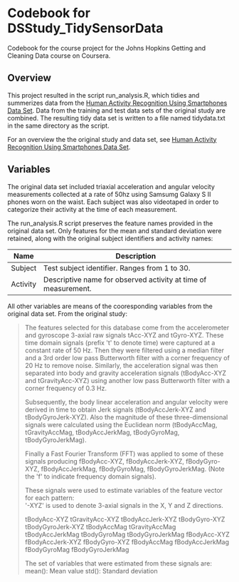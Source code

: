 # Codebook for DSStudy_TidySensorData
Codebook for the course project for the Johns Hopkins Getting and Cleaning Data course on Coursera.

## Overview

This project resulted in the script run_analysis.R, which tidies and summerizes data from the [Human Activity Recognition Using Smartphones Data Set](http://archive.ics.uci.edu/ml/datasets/Human+Activity+Recognition+Using+Smartphones).  Data from the training and test data sets of the original study are combined.  The resulting tidy data set is written to a file named tidydata.txt in the same directory as the script.

For an overview the the original study and data set, see [Human Activity Recognition Using Smartphones Data Set](http://archive.ics.uci.edu/ml/datasets/Human+Activity+Recognition+Using+Smartphones).

## Variables

The original data set included triaxial acceleration and angular velocity measurements collected at a rate of 50hz using Samsumg Galaxy S II phones worn on the waist.  Each subject was also videotaped in order to categorize their activity at the time of each measurement.

The run_analysis.R script preserves the feature names provided in the original data set.  Only features for the mean and standard deviation were retained, along with the original subject identifiers and activity names:

Name | Description
---- | -----------
Subject | Test subject identifier.  Ranges from 1 to 30.
Activity | Descriptive name for observed activity at time of measurement.

All other variables are means of the cooresponding variables from the original data set.  From the original study:

> The features selected for this database come from the accelerometer and gyroscope 3-axial raw signals tAcc-XYZ and tGyro-XYZ. These time domain signals (prefix 't' to denote time) were captured at a constant rate of 50 Hz. Then they were filtered using a median filter and a 3rd order low pass Butterworth filter with a corner frequency of 20 Hz to remove noise. Similarly, the acceleration signal was then separated into body and gravity acceleration signals (tBodyAcc-XYZ and tGravityAcc-XYZ) using another low pass Butterworth filter with a corner frequency of 0.3 Hz.
> 
> Subsequently, the body linear acceleration and angular velocity were derived in time to obtain Jerk signals (tBodyAccJerk-XYZ and tBodyGyroJerk-XYZ). Also the magnitude of these three-dimensional signals were calculated using the Euclidean norm (tBodyAccMag, tGravityAccMag, tBodyAccJerkMag, tBodyGyroMag, tBodyGyroJerkMag). 
> 
> Finally a Fast Fourier Transform (FFT) was applied to some of these signals producing fBodyAcc-XYZ, fBodyAccJerk-XYZ, fBodyGyro-XYZ, fBodyAccJerkMag, fBodyGyroMag, fBodyGyroJerkMag. (Note the 'f' to indicate frequency domain signals). 
> 
> These signals were used to estimate variables of the feature vector for each pattern:  
> '-XYZ' is used to denote 3-axial signals in the X, Y and Z directions.
> 
> tBodyAcc-XYZ
> tGravityAcc-XYZ
> tBodyAccJerk-XYZ
> tBodyGyro-XYZ
> tBodyGyroJerk-XYZ
> tBodyAccMag
> tGravityAccMag
> tBodyAccJerkMag
> tBodyGyroMag
> tBodyGyroJerkMag
> fBodyAcc-XYZ
> fBodyAccJerk-XYZ
> fBodyGyro-XYZ
> fBodyAccMag
> fBodyAccJerkMag
> fBodyGyroMag 
> fBodyGyroJerkMag
>
> The set of variables that were estimated from these signals are: 
> mean(): Mean value
> std(): Standard deviation


